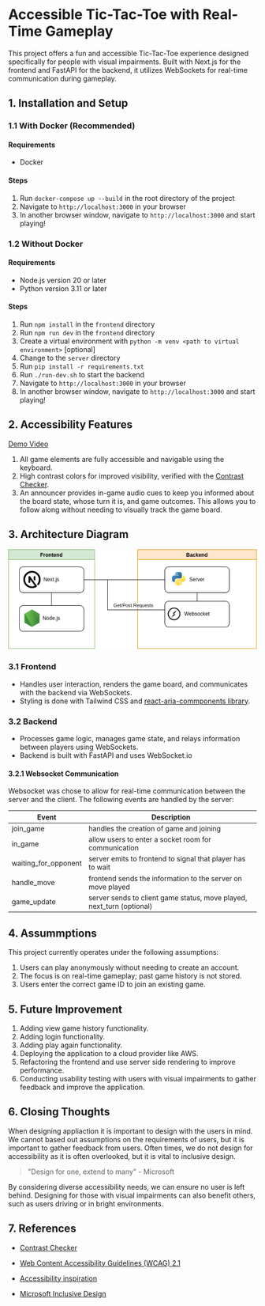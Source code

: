 # Accessible Tic-Tac-Toe with Real-Time Gameplay

This project offers a fun and accessible Tic-Tac-Toe experience designed specifically for people with visual impairments. Built with Next.js for the frontend and FastAPI for the backend, it utilizes WebSockets for real-time communication during gameplay.

## 1. Installation and Setup

### 1.1 With Docker (Recommended)

#### Requirements

- Docker

#### Steps

1. Run `docker-compose up --build` in the root directory of the project
2. Navigate to `http://localhost:3000` in your browser
3. In another browser window, navigate to `http://localhost:3000` and start playing!

### 1.2 Without Docker

#### Requirements

- Node.js version 20 or later
- Python version 3.11 or later

#### Steps

1. Run `npm install` in the `frontend` directory
2. Run `npm run dev` in the `frontend` directory
3. Create a virtual environment with `python -m venv <path to virtual environment>` [optional]
4. Change to the `server` directory
5. Run `pip install -r requirements.txt`
6. Run `./run-dev.sh` to start the backend
7. Navigate to `http://localhost:3000` in your browser
8. In another browser window, navigate to `http://localhost:3000` and start playing!

## 2. Accessibility Features

[Demo Video](https://youtu.be/aiTg9beDqyA)

1. All game elements are fully accessible and navigable using the keyboard.
2. High contrast colors for improved visibility, verified with the [Contrast Checker](https://webaim.org/resources/contrastchecker/).
3. An announcer provides in-game audio cues to keep you informed about the board state, whose turn it is, and game outcomes. This allows you to follow along without needing to visually track the game board.

## 3. Architecture Diagram

![Architecture Diagram](./Architecture-Diagram-Tic-Tac-Toe.drawio.png)

### 3.1 Frontend

- Handles user interaction, renders the game board, and communicates with the backend via WebSockets.
- Styling is done with Tailwind CSS and [react-aria-commponents library](https://react-spectrum.adobe.com/react-aria/index.html).

### 3.2 Backend

- Processes game logic, manages game state, and relays information between players using WebSockets.
- Backend is built with FastAPI and uses WebSocket.io

#### 3.2.1 Websocket Communication

Websocket was chose to allow for real-time communication between the server and the client. The following events are handled by the server:

| Event                | Description                                                           |
| -------------------- | --------------------------------------------------------------------- |
| join_game            | handles the creation of game and joining                              |
| in_game              | allow users to enter a socket room for communication                  |
| waiting_for_opponent | server emits to frontend to signal that player has to wait            |
| handle_move          | frontend sends the information to the server on move played           |
| game_update          | server sends to client game status, move played, next_turn (optional) |

## 4. Assummptions

This project currently operates under the following assumptions:

1. Users can play anonymously without needing to create an account.
2. The focus is on real-time gameplay; past game history is not stored.
3. Users enter the correct game ID to join an existing game.

## 5. Future Improvement

1. Adding view game history functionality.
2. Adding login functionality.
3. Adding play again functionality.
4. Deploying the application to a cloud provider like AWS.
5. Refactoring the frontend and use server side rendering to improve performance.
6. Conducting usability testing with users with visual impairments to gather feedback and improve the application.

## 6. Closing Thoughts

When designing appliaction it is important to design with the users in mind. We cannot based out assumptions on the requirements of users, but it is important to gather feedback from users. Often times, we do not design for accessibility as it is often overlooked, but it is vital to inclusive design.

> "Design for one, extend to many" - Microsoft

By considering diverse accessibility needs, we can ensure no user is left behind. Designing for those with visual impairments can also benefit others, such as users driving or in bright environments.

## 7. References

- [Contrast Checker](https://webaim.org/resources/contrastchecker/)

- [Web Content Accessibility Guidelines (WCAG) 2.1](https://www.w3.org/TR/WCAG21/)
- [Accessibility inspiration](https://savvasstephanides.hashnode.dev/lets-create-an-accessible-tic-tac-toe-game)
- [Microsoft Inclusive Design](https://www.microsoft.com/design/inclusive/)
